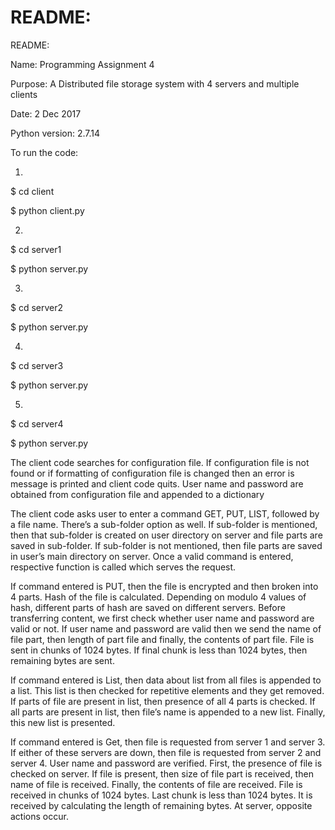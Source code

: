 # README:

README:

Name: Programming Assignment 4

Purpose: A Distributed file storage system with 4 servers and multiple clients

Date: 2 Dec 2017

Python version: 2.7.14


To run the code:

1.

$ cd client 

$ python client.py

2.

$ cd server1 

$ python server.py

3.

$ cd server2 

$ python server.py

4.

$ cd server3 

$ python server.py

5.

$ cd server4 

$ python server.py





The client code searches for configuration file. If configuration file is not found or if formatting of configuration file is changed then an error is message is printed and client code quits. User name and password are obtained from configuration file and appended to a dictionary

The client code asks user to enter a command GET, PUT, LIST, followed by a file name. There’s a sub-folder option as well. If sub-folder is mentioned, then that sub-folder is created on user directory on server and file parts are saved in sub-folder. If sub-folder is not mentioned, then file parts are saved in user’s main directory on server. Once a valid command is entered, respective function is called which serves the request.

If command entered is PUT, then the file is encrypted and then broken into 4 parts. Hash of the file is calculated. Depending on modulo 4 values of hash, different parts of hash are saved on different servers. Before transferring content, we first check whether user name and password are valid or not. If user name and password are valid then we send the name of file part, then length of part file and finally, the contents of part file. File is sent in chunks of 1024 bytes. If final chunk is less than 1024 bytes, then remaining bytes are sent. 

If command entered is List, then data about list from all files is appended to a list. This list is then checked for repetitive elements and they get removed. If parts of file are present in list, then presence of all 4 parts is checked. If all parts are present in list, then file’s name is appended to a new list. Finally, this new list is presented.

If command entered is Get, then file is requested from server 1 and server 3. If either of these servers are down, then file is requested from server 2 and server 4. User name and password are verified. First, the presence of file is checked on server. If file is present, then size of file part is received, then name of file is received. Finally, the contents of file are received. File is received in chunks of 1024 bytes. Last chunk is less than 1024 bytes. It is received by calculating the length of remaining bytes. At server, opposite actions occur.   
